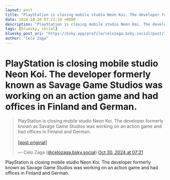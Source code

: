 ```yaml
---
layout: post
title: "PlayStation is closing mobile studio Neon Koi. The developer formerly known as Savage Game Studios was working on an action game and had offices in Finland and German."
date: 2024-10-30 07:21:24 +0000
description: "PlayStation is closing mobile studio Neon Koi. The developer formerly known as Savage Game Studios was working on an action game and had offices in Finl..."
tags: [bluesky, social]
bluesky_post_uri: "https://bsky.app/profile/celozaga.bsky.social/post/3l7pmaed2lu2q"
author: "Celo Zaga"
---
```


<h1 class="bluesky-post-title">PlayStation is closing mobile studio Neon Koi. The developer formerly known as Savage Game Studios was working on an action game and had offices in Finland and German.</h1>


<blockquote class="bluesky-embed" data-bluesky-uri="at://did:plc:lmh6rennptq77inaztnovw4b/app.bsky.feed.post/3l7pmaed2lu2q" data-bluesky-embed-color-mode="system">
<p lang="">PlayStation is closing mobile studio Neon Koi. The developer formerly known as Savage Game Studios was working on an action game and had offices in Finland and German.<br><br><a href="https://bsky.app/profile/celozaga.bsky.social/post/3l7pmaed2lu2q">[post original]</a></p>
&mdash; Celo Zaga (<a href="https://bsky.app/profile/did:plc:lmh6rennptq77inaztnovw4b">@celozaga.bsky.social</a>) <a href="https://bsky.app/profile/celozaga.bsky.social/post/3l7pmaed2lu2q">Oct 30, 2024 at 07:21</a>
</blockquote>
<script async src="https://embed.bsky.app/static/embed.js" charset="utf-8"></script>


<p class="bluesky-post-description">PlayStation is closing mobile studio Neon Koi. The developer formerly known as Savage Game Studios was working on an action game and had offices in Finland and German.</p>
